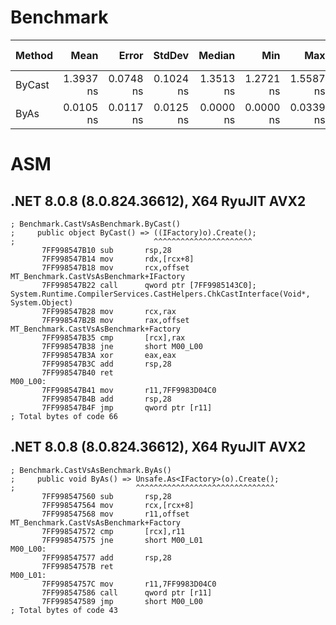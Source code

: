 # Benchmark

| Method | Mean      | Error     | StdDev    | Median    | Min       | Max       | P90       | Code Size | Allocated |
|------- |----------:|----------:|----------:|----------:|----------:|----------:|----------:|----------:|----------:|
| ByCast | 1.3937 ns | 0.0748 ns | 0.1024 ns | 1.3513 ns | 1.2721 ns | 1.5587 ns | 1.5397 ns |     175 B |         - |
| ByAs   | 0.0105 ns | 0.0117 ns | 0.0125 ns | 0.0000 ns | 0.0000 ns | 0.0339 ns | 0.0253 ns |      43 B |         - |

# ASM

## .NET 8.0.8 (8.0.824.36612), X64 RyuJIT AVX2
```assembly
; Benchmark.CastVsAsBenchmark.ByCast()
;     public object ByCast() => ((IFactory)o).Create();
;                               ^^^^^^^^^^^^^^^^^^^^^^
       7FF998547B10 sub       rsp,28
       7FF998547B14 mov       rdx,[rcx+8]
       7FF998547B18 mov       rcx,offset MT_Benchmark.CastVsAsBenchmark+IFactory
       7FF998547B22 call      qword ptr [7FF9985143C0]; System.Runtime.CompilerServices.CastHelpers.ChkCastInterface(Void*, System.Object)
       7FF998547B28 mov       rcx,rax
       7FF998547B2B mov       rax,offset MT_Benchmark.CastVsAsBenchmark+Factory
       7FF998547B35 cmp       [rcx],rax
       7FF998547B38 jne       short M00_L00
       7FF998547B3A xor       eax,eax
       7FF998547B3C add       rsp,28
       7FF998547B40 ret
M00_L00:
       7FF998547B41 mov       r11,7FF9983D04C0
       7FF998547B4B add       rsp,28
       7FF998547B4F jmp       qword ptr [r11]
; Total bytes of code 66
```

## .NET 8.0.8 (8.0.824.36612), X64 RyuJIT AVX2
```assembly
; Benchmark.CastVsAsBenchmark.ByAs()
;     public void ByAs() => Unsafe.As<IFactory>(o).Create();
;                           ^^^^^^^^^^^^^^^^^^^^^^^^^^^^^^^
       7FF998547560 sub       rsp,28
       7FF998547564 mov       rcx,[rcx+8]
       7FF998547568 mov       r11,offset MT_Benchmark.CastVsAsBenchmark+Factory
       7FF998547572 cmp       [rcx],r11
       7FF998547575 jne       short M00_L01
M00_L00:
       7FF998547577 add       rsp,28
       7FF99854757B ret
M00_L01:
       7FF99854757C mov       r11,7FF9983D04C0
       7FF998547586 call      qword ptr [r11]
       7FF998547589 jmp       short M00_L00
; Total bytes of code 43
```
